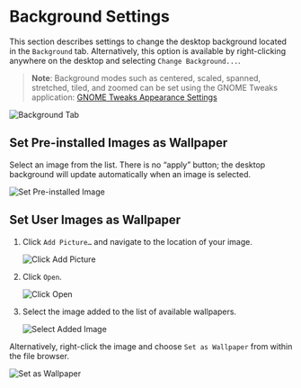 # Background Settings

This section describes settings to change the desktop background located in the `Background` tab. Alternatively, this option is available by right-clicking anywhere on the desktop and selecting `Change Background...`.

>**Note**: Background modes such as centered, scaled, spanned, stretched, tiled, and zoomed can be set using the GNOME Tweaks application: [GNOME Tweaks Appearance Settings](gnome-tweaks-extensions/gnome-tweaks-appearance.md#appearance)

![Background Tab](/images/customize-desktop/background-tab.png)

## Set Pre-installed Images as Wallpaper

Select an image from the list. There is no “apply” button; the desktop background will update automatically when an image is selected.

![Set Pre-installed Image](/images/customize-desktop/set-preinstalled-image.png)

## Set User Images as Wallpaper

1. Click `Add Picture…` and navigate to the location of your image.

    ![Click Add Picture](/images/customize-desktop/click-add-picture.png)

2. Click `Open`.

    ![Click Open](/images/customize-desktop/click-open.png)

3. Select the image added to the list of available wallpapers.

    ![Select Added Image](/images/customize-desktop/select-added-image.png)

Alternatively, right-click the image and choose `Set as Wallpaper` from within the file browser.

![Set as Wallpaper](/images/customize-desktop/set-as-wallpaper.png)